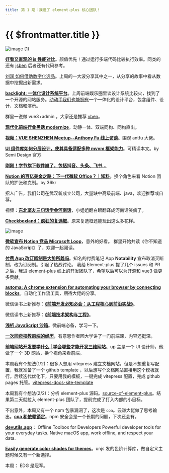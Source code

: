 ```yaml
---
title: 第 1 期：我进了 element-plus 核心团队！
---
```


# {{ $frontmatter.title }}

![image (1)](https://user-images.githubusercontent.com/9958583/140640472-34f5795c-17dc-4ec4-af58-085ef299b08b.png)

**[好看又直观的 js 性能对比](https://hasty.dev/)**。颜值优先！通过运行多端代码比较执行效率。同类的还有 [jsben](https://jsben.ch/WqlIl) 后者还有代码参考。

[刘润 如何借助数字化选品](https://mp.weixin.qq.com/s/TefGG5-vZjVotRqdDtW7AQ)。上周的一大波分享其中之一，从分享的故事中看从数据中挖掘出新需求。

**[backlight: 一体化设计系统平台](https://backlight.dev/)**。上周前端娱乐圈里谈设计系统比较火，找到了一个开源的网站服务。[动动手我们也能拥有](https://backlight.dev/edit/X7aB8QwVxKNCtYJojIaa/button/stories/button.scss)一个一体化的设计平台，包含组件、设计、文档和演示。

群里一说做 vue3+admin ，大家还是推荐 [vben](https://github.com/anncwb/vue-vben-admin)。

**[现代化前端行业黑话 modernize](https://www.zhihu.com/pin/1438608050709630976)**。动静一体、双端同构、同构直出。

**[视频：VUE SHENZHEN Meetup--Anthony Fu 线上访谈](https://www.bilibili.com/video/BV1jL4y1q76J)**。围观 antfu 大佬。

**[UI 组件库如何分层设计，使其具备适配多种 mvvm 框架能力](https://bytedance.feishu.cn/docs/doccnTgc0iGOVPubHZkwPpxXSNh)**。可精读本文。by Semi Design 官方

**[刚刚！字节旗下软件崩了，包括抖音、头条、飞书...](https://mp.weixin.qq.com/s/kBs-14hLRlMwWggSIpdi3g)**

**[Notion 的百亿美金之路：下一代微软 Office？｜知料](https://mp.weixin.qq.com/s/Z2JbmSJQu5M2XXpHip8t1g)**。换个角色来看 Notion 团队的扩张和克制。by 36kr

招人广告，我们公司在武汉新成立公司，大量缺中高级前端、java，欢迎推荐或自荐。

视频：**[东北室友三句话学会河南话](https://www.bilibili.com/video/BV1eq4y157zW)**，小姐姐翻白眼翻译成河南话笑疯了。

**[Checkboxland：疯狂的复选框](https://www.bryanbraun.com/checkboxland/)**。原来复选框还能玩出这么多花样。

![image](https://user-images.githubusercontent.com/9958583/140642431-a02dcae3-c2f5-4b5c-98a3-639135c80711.jpg)

**[微软宣布 Notion 竞品 Microsoft Loop](https://www.microsoft.com/en-us/microsoft-loop)**，意外的好看。
群里开始共读《你不知道的 JavaScript》了，欢迎一起阅读。

**[付费 App 改订阅制是大势所趋吗](https://www.weibo.com/2792675770/KFJlChOq8)**。知名的付费笔记 App **Notability** 宣布取消买断制，改为订阅制。引起了热烈讨论。
我给 Element-plus 提了几个 issues 和 PR 之后，我进 element-plus 线上的开发团队了，希望以后可以为开源和 vue3 做更多贡献。

**[automa: A chrome extension for automating your browser by connecting blocks](https://github.com/kholid060/automa)**。自动化工作流工具，期待大佬的分享。

微信读书上新推荐：**[《前端开发必知必会：从工程核心到前沿实战》](https://weread.qq.com/web/reader/941326107274b4c99419ce6)**。

微信读书上新推荐：**[《前端技术架构与工程》](https://weread.qq.com/web/reader/14d32a407274b49c14d597d)**。

**[浅析 JavaScript 沙箱](https://mp.weixin.qq.com/s/MrdIafxrOBLBKrGuz_IdCg)**。微前端必备，学习一下。

**[一次回母校教前端的经历](https://mp.weixin.qq.com/s/diRxAAm1gBzRNdtKITaYgA)**，有意思作者回大学讲了一门前端课，内容还挺深。

**[前端网站开发要学什么 | 学会哪些才能开发三维网站](https://www.bilibili.com/video/BV15h411t7wa)**。up 主是一个 UI 设计师，他做了一个 3D 网站，换个视角来看前端。

本周我有个想法(1/2)：很多人想用 vitepress 建立文档网站，但是不想重复写配置，我就准备了一个 github template ，以后想写个文档网站直接用这个模板就行。后续迭代优化下，只要用我的模板，一键完成 vitepress 配置，完成 github pages 托管。[vitepress-docs-site-template](https://github.com/Otto-J/vitepress-docs-site-template)

本周我有个想法(2/2)：分析 element-plus 源码。[source-of-element-plus](https://github.com/Otto-J/source-of-element-plus)。结果第二天就拉入 element-plus 团队了，提前完成了打入内部的小目标。

不出意外，本周又有一个 npm 包暴漏洞了，这次是 `coa`。云谦大佬做了思考输出。**[coa 和依赖锁定](https://mp.weixin.qq.com/s/KbmpzvoB1yJlNDEO1p_fJQ)**。npm 安全会是一个长期的问题，下次还会有。

**[devutils.app](https://devutils.app/)**： Offline Toolbox for Developers Powerful developer tools for your everyday tasks. Native macOS app, work offline, and respect your data.

**[Easily generate color shades for themes](https://github.com/unjs/theme-colors)**。unjs 发的色阶计算库，做自定义主题时候又有一个新选择。

本周： EDG 是冠军。
